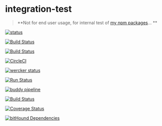 # integration-test
> **Not for end user usage, for internal test of [my npm packages](https://gitlab.com/autokent/)... **

[![status](https://gitlab.com/autokent/_integration_test/badges/master/pipeline.svg)](https://gitlab.com/autokent/_integration_test/pipelines)

[![Build Status](https://travis-ci.org/mehmet-kozan/_integration_test.svg?branch=master)](http://travis-ci.org/mehmet-kozan/_integration_test)

[![Build Status](https://travis-ci.org/mehmet-kozan/_integration_test.svg?branch=integration-level-01)](http://travis-ci.org/mehmet-kozan/_integration_test)

[![CircleCI](https://circleci.com/gh/mehmet-kozan/_integration_test/tree/master.svg?style=svg)](https://circleci.com/gh/mehmet-kozan/_integration_test/tree/master)

[![wercker status](https://app.wercker.com/status/2f1216504ae4ac50897737230df8d5e0/s/master "wercker status")](https://app.wercker.com/project/byKey/2f1216504ae4ac50897737230df8d5e0)

[![Run Status](https://api.shippable.com/projects/5a39245f9b0aca0700da2a20/badge?branch=master)](https://app.shippable.com/github/mehmet-kozan/_integration_test)

[![buddy pipeline](https://app.buddy.works/mehmetkozan/-integration-test/pipelines/pipeline/67600/badge.svg?token=6d32b8c49d792c4c026b894a8cabfa1b70c6509effc898620d7265f5aa3612f3 "buddy pipeline")](https://app.buddy.works/mehmetkozan/-integration-test/pipelines/pipeline/67600)

[![Build Status](https://semaphoreci.com/api/v1/mehmet-kozan/_integration_test/branches/master/badge.svg)](https://semaphoreci.com/mehmet-kozan/_integration_test)

[![Coverage Status](https://coveralls.io/repos/github/mehmet-kozan/_integration_test/badge.svg?branch=master)](https://coveralls.io/github/mehmet-kozan/_integration_test?branch=master)

[![bitHound Dependencies](https://www.bithound.io/github/mehmet-kozan/_integration_test/badges/dependencies.svg)](https://www.bithound.io/github/mehmet-kozan/_integration_test/master/dependencies/npm)